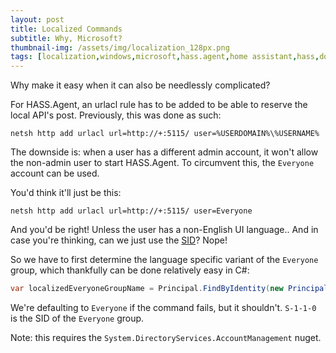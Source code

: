 ```yaml
---
layout: post
title: Localized Commands
subtitle: Why, Microsoft?
thumbnail-img: /assets/img/localization_128px.png
tags: [localization,windows,microsoft,hass.agent,home assistant,hass,domotica,automation,csharp]
---
```


Why make it easy when it can also be needlessly complicated?

For HASS.Agent, an urlacl rule has to be added to be able to reserve the local API's post. Previously, this was done as such:

`netsh http add urlacl url=http://+:5115/ user=%USERDOMAIN%\%USERNAME%`

The downside is: when a user has a different admin account, it won't allow the non-admin user to start HASS.Agent. To circumvent this, the `Everyone` account can be used.

You'd think it'll just be this:

`netsh http add urlacl url=http://+:5115/ user=Everyone`

And you'd be right! Unless the user has a non-English UI language.. And in case you're thinking, can we just use the [SID](https://en.wikipedia.org/wiki/Security_Identifier)? Nope! 

So we have to first determine the language specific variant of the `Everyone` group, which thankfully can be done relatively easy in C#:

```C#
var localizedEveryoneGroupName = Principal.FindByIdentity(new PrincipalContext(ContextType.Machine), IdentityType.Sid, "S-1-1-0")?.Name ?? "Everyone";
```

We're defaulting to `Everyone` if the command fails, but it shouldn't. `S-1-1-0` is the SID of the `Everyone` group.

Note: this requires the `System.DirectoryServices.AccountManagement` nuget.
